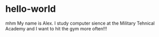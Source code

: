 # hello-world
mhm
My name is Alex. I study computer sience at the Military Tehnical Academy and I want to hit the gym more often!!!
